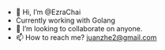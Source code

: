 - 👋 Hi, I’m @EzraChai
-  Currently working with Golang 
- 💞️ I’m looking to collaborate on anyone.
- 📫 How to reach me? juanzhe2@gmail.com

<!---
EzraChai/EzraChai is a ✨ special ✨ repository because its `README.md` (this file) appears on your GitHub profile.
You can click the Preview link to take a look at your changes.
--->
